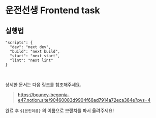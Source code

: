 # 운전선생 Frontend task

## 실행법

```
"scripts": {
  "dev": "next dev",
  "build": "next build",
  "start": "next start",
  "lint": "next lint"
}
```

<br>

상세한 문서는 다음 링크를 참조해주세요.

> https://bouncy-begonia-e47.notion.site/90460083d9904f66ad7914a72eca364e?pvs=4

완료 후 `${본인이름}` 의 이름으로 브랜치를 파서 올려주세요!
